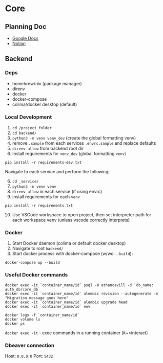 # Core

## Planning Doc
- [Google Docs](https://docs.google.com/document/d/1nWxq26N9xc58UbZNNJ4-m58uU7EoFh0y7El0LYVcf4U/edit?usp=sharing)
- [Notion](https://www.notion.so/Main-Microservice-Project-fb97d85962ef45c2bce9fa9714499ec2?pvs=4)

## Backend 
### Deps
- homebrew/nix (package manager)
- direnv
- docker
- docker-compose
- colima/docker desktop (default)

### Local Development
1. `cd /project_folder`
2. `cd backend/`
3. `python3 -m venv venv_dev` (create the global formatting venv)
4. remove `.sample` from each services `.envrc.sample` and replace defaults
5. `direnv allow` from backend root dir
6. Install requirements for `venv_dev` (global formatting `venv`)
```
pip install -r requirements-dev.txt
```

Navigate to each service and perform the following:

6. `cd _service/`
7. `python3 -m venv venv`
8. `direnv allow` in each service (if using envrc)
9. install requirements for each `venv`
```
pip install -r requirements.txt
```

10. Use VSCode workspace to open project, then set interpreter path for each workspace venv (unless vscode correctly interprets)


### Docker
1. Start Docker daemon (colima or default docker desktop)
2. Navigate to root `backend/`
3. Start docker process with docker-compose (w/wo `--build`):
```
docker-compose up --build
```

### Useful Docker commands
```
docker exec -it `container_name/id` psql -U ethancavill -d `db_name: auth_db/core_db`
docker exec -it `container_name/id` alembic revision --autogenerate -m "Migration message goes here"
docker exec -it `container_name/id` alembic upgrade head
docker exec -it `container_name/id` env

docker logs -f `container_name/id`
docker volume ls
docker ps
```

`docker exec -it` - exec commands in a running container (it~>interact)

### Dbeaver connection
Host: `0.0.0.0`
Port: `5432`
